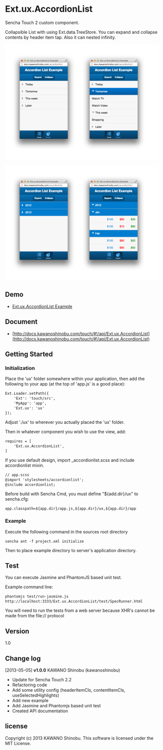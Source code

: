 # Ext.ux.AccordionList

Sencha Touch 2 custom component.

Collapsible List with using Ext.data.TreeStore. You can expand and collapse contents by header item tap. Also it can nested infinity.

[![1](image1.png)](https://raw.github.com/kawanoshinobu/Ext.ux.AccordionList/master/image1.png)

[![2](image2.png)](https://raw.github.com/kawanoshinobu/Ext.ux.AccordionList/master/image2.png)

## Demo

- [Ext.ux.AccordionList Example](http://docs.kawanoshinobu.com/accordionlist)

## Document

- [http://docs.kawanoshinobu.com/touch/#!/api/Ext.ux.AccordionList](http://docs.kawanoshinobu.com/touch/#!/api/Ext.ux.AccordionList)

## Getting Started

### Initialization

Place the 'ux' folder somewhere within your application, then add the following to your app (at the top of 'app.js' is a good place):

    Ext.Loader.setPath({
        'Ext': 'touch/src',
        'MyApp': 'app',
        'Ext.ux': 'ux'
    });

Adjust './ux' to wherever you actually placed the 'ux' folder.

Then in whatever component you wish to use the view, add:

    requires = [
        'Ext.ux.AccordionList',
    ]

If you use default design, import _accordionlist.scss and include accordionlist mixin.

    // app.scss
    @import 'stylesheets/accordionlist';
    @include accordionlist;

Before build with Sencha Cmd, you must define "${add.dir}/ux" to sencha.cfg:

    app.classpath=${app.dir}/app.js,${app.dir}/ux,${app.dir}/app

### Example

Execute the following command in the sources root directory

    sencha ant -f project.xml initialize

Then to place example directory to server's application directory.

## Test

You can execute Jasmine and PhantomJS based unit test.

Example command line:

    phantomjs test/run-jasmine.js http://localhost:3333/Ext.ux.AccordionList/test/SpecRunner.html

You will need to run the tests from a web server because XHR's cannot be made from the file:// protocol

## Version

1.0

## Change log

[2013-05-05] **v1.0.0** KAWANO Shinobu (kawanoshinobu)

* Update for Sencha Touch 2.2
* Refactoring code
* Add some utility config (headerItemCls, contentItemCls, useSelectedHighlights)
* Add new example
* Add Jasmine and Phantomjs based unit test
* Created API documentation

## license

Copyright (c) 2013 KAWANO Shinobu. This software is licensed under the MIT License.

